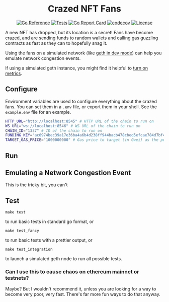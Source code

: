 <div align="center">

# Crazed NFT Fans

[![Go Reference](https://pkg.go.dev/badge/github.com/kalverra/crazed-nft-fans.svg)](https://pkg.go.dev/github.com/kalverra/crazed-nft-fans)
[![Tests](https://github.com/kalverra/crazed-nft-fans/actions/workflows/integration-test.yaml/badge.svg)](https://github.com/kalverra/crazed-nft-fans/actions/workflows/integration-test.yaml)
[![Go Report Card](https://goreportcard.com/badge/github.com/kalverra/crazed-nft-fans)](https://goreportcard.com/report/github.com/kalverra/crazed-nft-fans)
[![codecov](https://codecov.io/gh/kalverra/crazed-nft-fans/branch/main/graph/badge.svg)](https://codecov.io/gh/kalverra/crazed-nft-fans)
[![License](http://img.shields.io/badge/license-MIT-blue.svg)](https://raw.githubusercontent.com/kalverra/crazed-nft-fans/main/LICENSE)

</div>

A new NFT has dropped, but its location is a secret! Fans have become crazed, and are sending funds to random wallets and calling gas guzzling contracts as fast as they can to hopefully snag it.

Using the fans on a simulated network (like [geth in dev mode](https://geth.ethereum.org/docs/getting-started/dev-mode)) can help you emulate network congestion events.

If using a simulated geth instance, you might find it helpful to [turn on metrics](https://geth.ethereum.org/docs/interface/metrics).

## Configure

Environment variables are used to configure everything about the crazed fans. You can set them in a `.env` file, or export them in your shell. See the `example.env` file for an example.

```sh
HTTP_URL="http://localhost:8545" # HTTP URL of the chain to run on
WS_URL="ws://localhost:8546" # WS URL of the chain to run on
CHAIN_ID="1337" # ID of the chain to run on
FUNDING_KEY="ac0974bec39a17e36ba4a6b4d238ff944bacb478cbed5efcae784d7bf4f2ff80" # Private key of the funding address
TARGET_GAS_PRICE="1000000000" # Gas price to target (in Gwei) as the peak on chain price.
```

## Run


## Emulating a Network Congestion Event

This is the tricky bit, you can't 

## Test

`make test`

to run basic tests in standard go format, or

`make test_fancy`

to run basic tests with a prettier output, or

`make test_integration`

to launch a simulated geth node to run all possible tests.

### Can I use this to cause chaos on ethereum mainnet or testnets?

Maybe? But I wouldn't recommend it, unless you are looking for a way to become very poor, very fast. There's far more fun ways to do that anyway.
